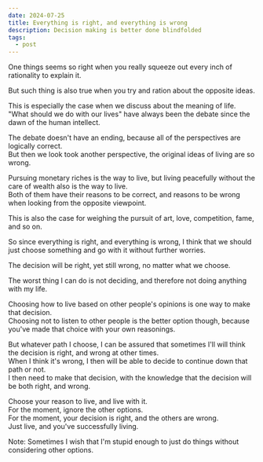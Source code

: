 ```yaml
---
date: 2024-07-25
title: Everything is right, and everything is wrong
description: Decision making is better done blindfolded
tags:
  - post
---
```

One things seems so right when you really squeeze out every inch of rationality to explain it.

But such thing is also true when you try and ration about the opposite ideas.

This is especially the case when we discuss about the meaning of life.\
"What should we do with our lives" have always been the debate since the dawn of the human intellect.

The debate doesn't have an ending, because all of the perspectives are logically correct.\
But then we look took another perspective, the original ideas of living are so wrong.

Pursuing monetary riches is the way to live, but living peacefully without the care of wealth also is the way to live.\
Both of them have their reasons to be correct, and reasons to be wrong when looking from the opposite viewpoint.

This is also the case for weighing the pursuit of art, love, competition, fame, and so on.

So since everything is right, and everything is wrong, I think that we should just choose something and go with it without further worries.

The decision will be right, yet still wrong, no matter what we choose.

The worst thing I can do is not deciding, and therefore not doing anything with my life.

Choosing how to live based on other people's opinions is one way to make that decision.\
Choosing not to listen to other people is the better option though, because you've made that choice with your own reasonings.

But whatever path I choose, I can be assured that sometimes I'll will think the decision is right, and wrong at other times.\
When I think it's wrong, I then will be able to decide to continue down that path or not.\
I then need to make that decision, with the knowledge that the decision will be both right, and wrong.

Choose your reason to live, and live with it.\
For the moment, ignore the other options.\
For the moment, your decision is right, and the others are wrong.\
Just live, and you've successfully living.

Note: Sometimes I wish that I'm stupid enough to just do things without considering other options.
